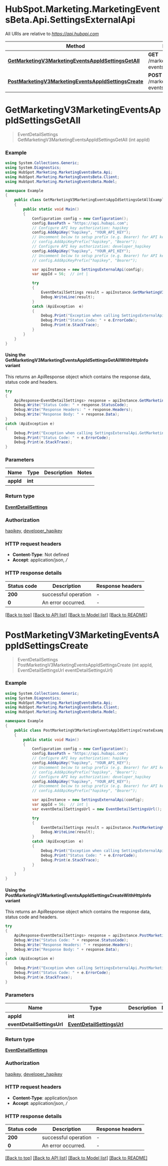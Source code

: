 # HubSpot.Marketing.MarketingEventsBeta.Api.SettingsExternalApi

All URIs are relative to *https://api.hubapi.com*

| Method | HTTP request | Description |
|--------|--------------|-------------|
| [**GetMarketingV3MarketingEventsAppIdSettingsGetAll**](SettingsExternalApi.md#getmarketingv3marketingeventsappidsettingsgetall) | **GET** /marketing/v3/marketing-events/{appId}/settings |  |
| [**PostMarketingV3MarketingEventsAppIdSettingsCreate**](SettingsExternalApi.md#postmarketingv3marketingeventsappidsettingscreate) | **POST** /marketing/v3/marketing-events/{appId}/settings |  |

<a id="getmarketingv3marketingeventsappidsettingsgetall"></a>
# **GetMarketingV3MarketingEventsAppIdSettingsGetAll**
> EventDetailSettings GetMarketingV3MarketingEventsAppIdSettingsGetAll (int appId)



### Example
```csharp
using System.Collections.Generic;
using System.Diagnostics;
using HubSpot.Marketing.MarketingEventsBeta.Api;
using HubSpot.Marketing.MarketingEventsBeta.Client;
using HubSpot.Marketing.MarketingEventsBeta.Model;

namespace Example
{
    public class GetMarketingV3MarketingEventsAppIdSettingsGetAllExample
    {
        public static void Main()
        {
            Configuration config = new Configuration();
            config.BasePath = "https://api.hubapi.com";
            // Configure API key authorization: hapikey
            config.AddApiKey("hapikey", "YOUR_API_KEY");
            // Uncomment below to setup prefix (e.g. Bearer) for API key, if needed
            // config.AddApiKeyPrefix("hapikey", "Bearer");
            // Configure API key authorization: developer_hapikey
            config.AddApiKey("hapikey", "YOUR_API_KEY");
            // Uncomment below to setup prefix (e.g. Bearer) for API key, if needed
            // config.AddApiKeyPrefix("hapikey", "Bearer");

            var apiInstance = new SettingsExternalApi(config);
            var appId = 56;  // int | 

            try
            {
                EventDetailSettings result = apiInstance.GetMarketingV3MarketingEventsAppIdSettingsGetAll(appId);
                Debug.WriteLine(result);
            }
            catch (ApiException  e)
            {
                Debug.Print("Exception when calling SettingsExternalApi.GetMarketingV3MarketingEventsAppIdSettingsGetAll: " + e.Message);
                Debug.Print("Status Code: " + e.ErrorCode);
                Debug.Print(e.StackTrace);
            }
        }
    }
}
```

#### Using the GetMarketingV3MarketingEventsAppIdSettingsGetAllWithHttpInfo variant
This returns an ApiResponse object which contains the response data, status code and headers.

```csharp
try
{
    ApiResponse<EventDetailSettings> response = apiInstance.GetMarketingV3MarketingEventsAppIdSettingsGetAllWithHttpInfo(appId);
    Debug.Write("Status Code: " + response.StatusCode);
    Debug.Write("Response Headers: " + response.Headers);
    Debug.Write("Response Body: " + response.Data);
}
catch (ApiException e)
{
    Debug.Print("Exception when calling SettingsExternalApi.GetMarketingV3MarketingEventsAppIdSettingsGetAllWithHttpInfo: " + e.Message);
    Debug.Print("Status Code: " + e.ErrorCode);
    Debug.Print(e.StackTrace);
}
```

### Parameters

| Name | Type | Description | Notes |
|------|------|-------------|-------|
| **appId** | **int** |  |  |

### Return type

[**EventDetailSettings**](EventDetailSettings.md)

### Authorization

[hapikey](../README.md#hapikey), [developer_hapikey](../README.md#developer_hapikey)

### HTTP request headers

 - **Content-Type**: Not defined
 - **Accept**: application/json, */*


### HTTP response details
| Status code | Description | Response headers |
|-------------|-------------|------------------|
| **200** | successful operation |  -  |
| **0** | An error occurred. |  -  |

[[Back to top]](#) [[Back to API list]](../README.md#documentation-for-api-endpoints) [[Back to Model list]](../README.md#documentation-for-models) [[Back to README]](../README.md)

<a id="postmarketingv3marketingeventsappidsettingscreate"></a>
# **PostMarketingV3MarketingEventsAppIdSettingsCreate**
> EventDetailSettings PostMarketingV3MarketingEventsAppIdSettingsCreate (int appId, EventDetailSettingsUrl eventDetailSettingsUrl)



### Example
```csharp
using System.Collections.Generic;
using System.Diagnostics;
using HubSpot.Marketing.MarketingEventsBeta.Api;
using HubSpot.Marketing.MarketingEventsBeta.Client;
using HubSpot.Marketing.MarketingEventsBeta.Model;

namespace Example
{
    public class PostMarketingV3MarketingEventsAppIdSettingsCreateExample
    {
        public static void Main()
        {
            Configuration config = new Configuration();
            config.BasePath = "https://api.hubapi.com";
            // Configure API key authorization: hapikey
            config.AddApiKey("hapikey", "YOUR_API_KEY");
            // Uncomment below to setup prefix (e.g. Bearer) for API key, if needed
            // config.AddApiKeyPrefix("hapikey", "Bearer");
            // Configure API key authorization: developer_hapikey
            config.AddApiKey("hapikey", "YOUR_API_KEY");
            // Uncomment below to setup prefix (e.g. Bearer) for API key, if needed
            // config.AddApiKeyPrefix("hapikey", "Bearer");

            var apiInstance = new SettingsExternalApi(config);
            var appId = 56;  // int | 
            var eventDetailSettingsUrl = new EventDetailSettingsUrl(); // EventDetailSettingsUrl | 

            try
            {
                EventDetailSettings result = apiInstance.PostMarketingV3MarketingEventsAppIdSettingsCreate(appId, eventDetailSettingsUrl);
                Debug.WriteLine(result);
            }
            catch (ApiException  e)
            {
                Debug.Print("Exception when calling SettingsExternalApi.PostMarketingV3MarketingEventsAppIdSettingsCreate: " + e.Message);
                Debug.Print("Status Code: " + e.ErrorCode);
                Debug.Print(e.StackTrace);
            }
        }
    }
}
```

#### Using the PostMarketingV3MarketingEventsAppIdSettingsCreateWithHttpInfo variant
This returns an ApiResponse object which contains the response data, status code and headers.

```csharp
try
{
    ApiResponse<EventDetailSettings> response = apiInstance.PostMarketingV3MarketingEventsAppIdSettingsCreateWithHttpInfo(appId, eventDetailSettingsUrl);
    Debug.Write("Status Code: " + response.StatusCode);
    Debug.Write("Response Headers: " + response.Headers);
    Debug.Write("Response Body: " + response.Data);
}
catch (ApiException e)
{
    Debug.Print("Exception when calling SettingsExternalApi.PostMarketingV3MarketingEventsAppIdSettingsCreateWithHttpInfo: " + e.Message);
    Debug.Print("Status Code: " + e.ErrorCode);
    Debug.Print(e.StackTrace);
}
```

### Parameters

| Name | Type | Description | Notes |
|------|------|-------------|-------|
| **appId** | **int** |  |  |
| **eventDetailSettingsUrl** | [**EventDetailSettingsUrl**](EventDetailSettingsUrl.md) |  |  |

### Return type

[**EventDetailSettings**](EventDetailSettings.md)

### Authorization

[hapikey](../README.md#hapikey), [developer_hapikey](../README.md#developer_hapikey)

### HTTP request headers

 - **Content-Type**: application/json
 - **Accept**: application/json, */*


### HTTP response details
| Status code | Description | Response headers |
|-------------|-------------|------------------|
| **200** | successful operation |  -  |
| **0** | An error occurred. |  -  |

[[Back to top]](#) [[Back to API list]](../README.md#documentation-for-api-endpoints) [[Back to Model list]](../README.md#documentation-for-models) [[Back to README]](../README.md)

